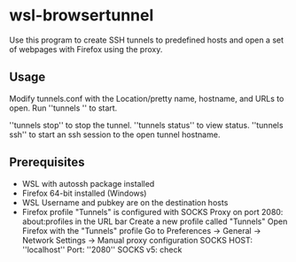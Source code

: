 # wsl-browsertunnel
Use this program to create SSH tunnels to predefined hosts and open a set of webpages with Firefox using the proxy.

## Usage
Modify tunnels.conf with the Location/pretty name, hostname, and URLs to open. Run ''tunnels <location>'' to start.

''tunnels stop'' to stop the tunnel.
''tunnels status'' to view status.
''tunnels ssh'' to start an ssh session to the open tunnel hostname.

## Prerequisites
* WSL with autossh package installed
* Firefox 64-bit installed (Windows)
* WSL Username and pubkey are on the destination hosts
* Firefox profile "Tunnels" is configured with SOCKS Proxy on port 2080:
        about:profiles in the URL bar
        Create a new profile called "Tunnels"
        Open Firefox with the "Tunnels" profile
        Go to Preferences -> General -> Network Settings -> Manual proxy configuration
        SOCKS HOST: ''localhost''
        Port: ''2080''
        SOCKS v5: check